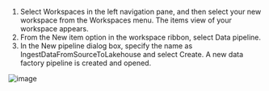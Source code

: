 



1. Select Workspaces in the left navigation pane, and then select your new workspace from the Workspaces menu. The items view of your workspace appears.
2. From the New item option in the workspace ribbon, select Data pipeline.
3. In the New pipeline dialog box, specify the name as IngestDataFromSourceToLakehouse and select Create. A new data factory pipeline is created and opened.


![image](https://github.com/user-attachments/assets/e1ed5759-7f21-48c5-8d03-c37da2e88a6e)
